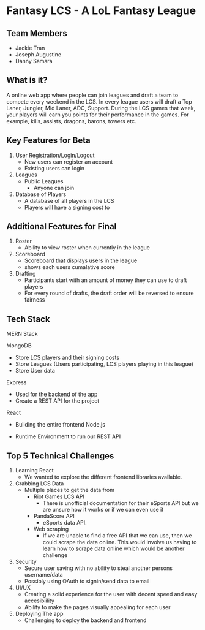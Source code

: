 # Fantasy LCS - A LoL Fantasy League

## Team Members

- Jackie Tran
- Joseph Augustine
- Danny Samara

## What is it?

A online web app where people can join leagues and draft a team to compete every weekend in the LCS. In every league users will draft a Top Laner, Jungler, Mid Laner, ADC, Support. During the LCS games that week, your players will earn you points for their performance in the games. For example, kills, assists, dragons, barons, towers etc.

## Key Features for Beta

1. User Registration/Login/Logout
   - New users can register an account
   - Existing users can login
2. Leagues
   - Public Leagues
     - Anyone can join
3. Database of Players
   - A database of all players in the LCS
   - Players will have a signing cost to 
## Additional Features for Final

1. Roster
   - Ability to view roster when currently in the league 
2. Scoreboard
   - Scoreboard that displays users in the league 
   - shows each users cumalative score 
3. Drafting
   - Participants start with an amount of money they can use to draft players
   - For every round of drafts, the draft order will be reversed to ensure fairness
 
## Tech Stack

MERN Stack

MongoDB

- Store LCS players and their signing costs
- Store Leagues (Users participating, LCS players playing in this league)
- Store User data

Express

- Used for the backend of the app
- Create a REST API for the project

React

- Building the entire frontend
Node.js

- Runtime Environment to run our REST API

## Top 5 Technical Challenges

1. Learning React
   - We wanted to explore the different frontend libraries available.
2. Grabbing LCS Data
   - Multiple places to get the data from
     - Riot Games LCS API
       - There is unofficial documentation for their eSports API but we are unsure how it works or if we can even use it
     - PandaScore API
       - eSports data API. 
     - Web scraping
       - If we are unable to find a free API that we can use, then we could scrape the data online. This would involve us having to learn how to scrape data online which would be another challenge
3. Security
   - Secure user saving with no ability to steal another persons username/data
   - Possibly using OAuth to signin/send data to email
4. UI/UX
   - Creating a solid experience for the user with decent speed and easy accesiblility
   - Ability to make the pages visually appealing for each user
5. Deploying The app
   - Challenging to deploy the backend and frontend 
